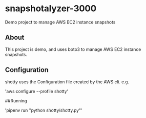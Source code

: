 # snapshotalyzer-3000
Demo project to manage AWS EC2 instance snapshots

## About

This project is demo, and uses boto3 to manage AWS EC2 instance snapshots.

## Configuration

shotty uses the Configuration file created by the AWS cli. e.g.

'aws configure --profile shotty'

##Running

'pipenv run "python shotty/shotty.py"'
